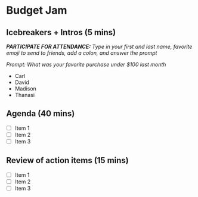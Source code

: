 # Budget Jam

## Icebreakers + Intros (5 mins)

***PARTICIPATE FOR ATTENDANCE:** Type in your first and last name, favorite emoji to send to friends, add a colon, and answer the prompt*

*Prompt: What was your favorite purchase under $100 last month*

- Carl
- David
- Madison
- Thanasi

## Agenda (40 mins)

- [ ]  Item 1
- [ ]  Item 2
- [ ]  Item 3

## Review of action items (15 mins)

- [ ]  Item 1
- [ ]  Item 2
- [ ]  Item 3